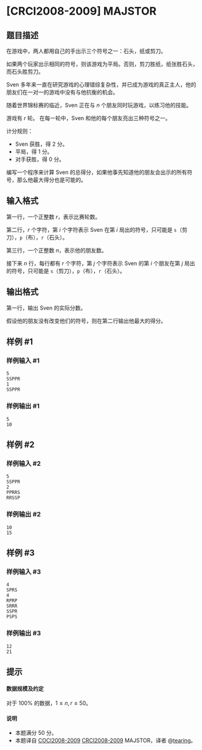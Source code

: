 # [CRCI2008-2009] MAJSTOR

## 题目描述

在游戏中，两人都用自己的手出示三个符号之一：石头，纸或剪刀。 

如果两个玩家出示相同的符号，则该游戏为平局。否则，剪刀胜纸，纸张胜石头，而石头胜剪刀。

Sven 多年来一直在研究游戏的心理错综复杂性，并已成为游戏的真正主人，他的朋友们在一对一的游戏中没有与他抗衡的机会。

随着世界锦标赛的临近，Sven 正在与 $n$ 个朋友同时玩游戏，以练习他的技能。 

游戏有 $r$ 轮。 在每一轮中，Sven 和他的每个朋友亮出三种符号之一。

计分规则：

- Sven 获胜，得 $2$ 分。
- 平局，得 $1$ 分。
- 对手获胜，得 $0$ 分。

编写一个程序来计算 Sven 的总得分，如果他事先知道他的朋友会出示的所有符号，那么他最大得分也是可能的。

## 输入格式

第一行，一个正整数 $r$，表示比赛轮数。

第二行，$r$ 个字符，第 $i$ 个字符表示 Sven 在第 $i$ 局出的符号，只可能是 `s`（剪刀），`p`（布），`r`（石头）。

第三行，一个正整数 $n$，表示他的朋友数。

接下来 $n$ 行，每行都有 $r$ 个字符，第 $j$ 个字符表示 Sven 的第 $i$ 个朋友在第 $j$ 局出的符号，只可能是 `s`（剪刀），`p`（布），`r`（石头）。

## 输出格式

第一行，输出 Sven 的实际分数。

假设他的朋友没有改变他们的符号，则在第二行输出他最大的得分。

## 样例 #1

### 样例输入 #1
```
5
SSPPR
1
SSPPR
```

### 样例输出 #1

```
5
10
```

## 样例 #2

### 样例输入 #2
```
5
SSPPR
2
PPRRS
RRSSP
```

### 样例输出 #2

```
10
15
```

## 样例 #3

### 样例输入 #3
```
4
SPRS
4
RPRP
SRRR
SSPR
PSPS
```

### 样例输出 #3

```
12
21
```

## 提示

#### 数据规模及约定

对于 $100\%$ 的数据，$1 \le n, r \le 50$。
#### 说明
- 本题满分 $50$ 分。
- 本题译自 [COCI2008-2009](https://hsin.hr/coci/archive/2008_2009/) [CRCI2008-2009](https://hsin.hr/coci/archive/2008_2009/regional_tasks.pdf) MAJSTOR，译者 @[tearing](https://www.luogu.com.cn/user/219791)。
